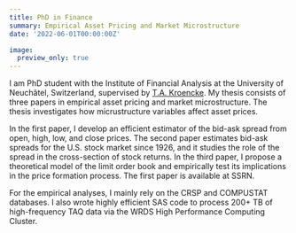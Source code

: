```yaml
---
title: PhD in Finance
summary: Empirical Asset Pricing and Market Microstructure
date: '2022-06-01T00:00:00Z'

image:
  preview_only: true
---
```


I am PhD student with the Institute of Financial Analysis at the University of Neuchâtel, Switzerland, supervised by [T.A. Kroencke](https://scholar.google.com/citations?user=Ca_UmBoAAAAJ&hl=en).
My thesis consists of three papers in empirical asset pricing and market microstructure. The thesis investigates how micrustructure variables affect asset prices.

In the first paper, I develop an efficient estimator of the bid-ask spread from open, high, low, and close prices. The second paper estimates bid-ask spreads for the U.S. stock market since 1926, and it studies the role of the spread in the cross-section of stock returns. In the third paper, I propose a theoretical model of the limit order book and empirically test its implications in the price formation process. The first paper is available at SSRN. 

For the empirical analyses, I mainly rely on the CRSP and COMPUSTAT databases. I also wrote highly efficient SAS code to process 200+ TB of high-frequency TAQ data via the WRDS High Performance Computing Cluster.
